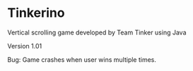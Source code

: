 # Tinkerino
Vertical scrolling game developed by Team Tinker using Java


Version 1.01


Bug: Game crashes when user wins multiple times.

